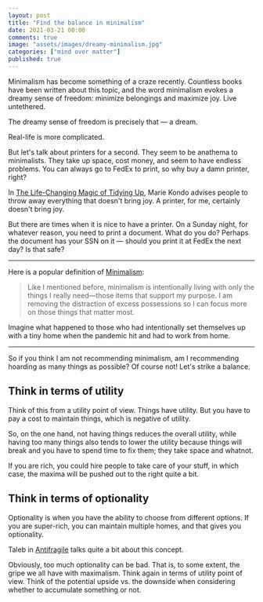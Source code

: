```yaml
---
layout: post
title: "Find the balance in minimalism"
date: 2021-03-21 00:00
comments: true
image: "assets/images/dreamy-minimalism.jpg"
categories: ["mind over matter"]
published: true
---
```

Minimalism has become something of a craze recently. Countless books have been written about this topic, and the word minimalism evokes a dreamy sense of freedom: minimize belongings and maximize joy. Live untethered.

The dreamy sense of freedom is precisely that — a dream.

Real-life is more complicated.

But let's talk about printers for a second. They seem to be anathema to minimalists. They take up space, cost money, and seem to have endless problems. You can always go to FedEx to print, so why buy a damn printer, right?

In [The Life-Changing Magic of Tidying Up](https://amzn.to/3bKhBrN), Marie Kondo advises people to throw away everything that doesn't bring joy. A printer, for me, certainly doesn't bring joy.

But there are times when it is nice to have a printer. On a Sunday night, for whatever reason, you need to print a document. What do you do? Perhaps the document has your SSN on it — should you print it at FedEx the next day? Is that safe?

---

Here is a popular definition of [Minimalism](https://www.becomingminimalist.com/what-is-minimalism/#:~:text=MINIMALISM ):
> Like I mentioned before, minimalism is intentionally living with only the things I really need—those items that support my purpose. I am removing the distraction of excess possessions so I can focus more on those things that matter most.

<script async data-uid="8489d98453" src="https://witty-speaker-2308.ck.page/8489d98453/index.js"></script>

Imagine what happened to those who had intentionally set themselves up with a tiny home when the pandemic hit and had to work from home.

---

So if you think I am not recommending minimalism, am I recommending hoarding as many things as possible? Of course not!  Let's strike a balance.

## Think in terms of utility
Think of this from a utility point of view. Things have utility. But you have to pay a cost to maintain things, which is negative of utility.

So, on the one hand, not having things reduces the overall utility, while having too many things also tends to lower the utility because things will break and you have to spend time to fix them; they take space and whatnot. 


If you are rich, you could hire people to take care of your stuff, in which case, the maxima will be pushed out to the right quite a bit.

## Think in terms of optionality
Optionality is when you have the ability to choose from different options. If you are super-rich, you can maintain multiple homes, and that gives you optionality. 

Taleb in [Antifragile](https://amzn.to/31ik0El) talks quite a bit about this concept. 

Obviously, too much optionality can be bad. That is, to some extent, the gripe we all have with maximalism. Think again in terms of utility point of view. Think of the potential upside vs. the downside when considering whether to accumulate something or not.








